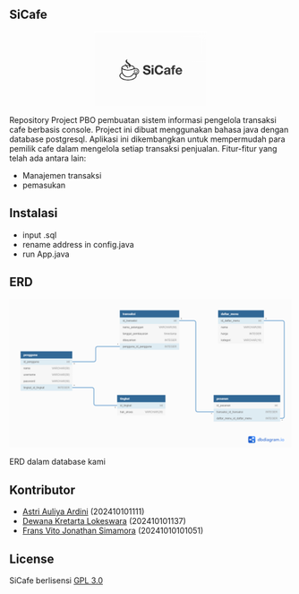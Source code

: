## SiCafe
<p align="center"><img src="https://raw.githubusercontent.com/dewanakl/SiCafe/main/image/sicafe.png" width="200"></p>
Repository Project PBO pembuatan sistem informasi pengelola transaksi cafe berbasis console. Project ini dibuat menggunakan bahasa java dengan database postgresql.
Aplikasi ini dikembangkan untuk mempermudah para pemilik cafe dalam mengelola setiap transaksi penjualan. Fitur-fitur yang telah ada antara lain:

- Manajemen transaksi
- pemasukan

## Instalasi
- input .sql
- rename address in config.java
- run App.java

## ERD
<p align="center"><img src="https://raw.githubusercontent.com/dewanakl/SiCafe/main/image/Erdsicafe.png" width="600"></p>
ERD dalam database kami

## Kontributor
- [Astri Auliya Ardini]() (202410101111)
- [Dewana Kretarta Lokeswara](https://github.com/dewanakl) (202410101137)
- [Frans Vito Jonathan Simamora](https://github.com/fitoplankton) (20241010101051)

## License
SiCafe berlisensi [GPL 3.0](https://opensource.org/licenses/GPL-3.0)
